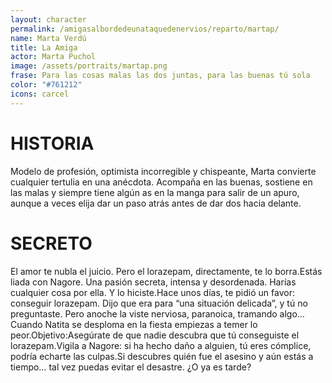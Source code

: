 ```yaml
---
layout: character
permalink: /amigasalbordedeunataquedenervios/reparto/martap/
name: Marta Verdú
title: La Amiga 
actor: Marta Puchol
image: /assets/portraits/martap.png
frase: Para las cosas malas las dos juntas, para las buenas tú sola
color: "#761212"
icons: carcel
---
```


# HISTORIA

Modelo de profesión, optimista incorregible y chispeante, Marta convierte cualquier tertulia en una anécdota. Acompaña en las buenas, sostiene en las malas y siempre tiene algún as en la manga para salir de un apuro, aunque a veces elija dar un paso atrás antes de dar dos hacia delante. 

# SECRETO

El amor te nubla el juicio. Pero el lorazepam, directamente, te lo borra.Estás liada con Nagore. Una pasión secreta, intensa y desordenada. Harías cualquier cosa por ella. Y lo hiciste.Hace unos días, te pidió un favor: conseguir lorazepam. Dijo que era para “una situación delicada”, y tú no preguntaste. Pero anoche la viste nerviosa, paranoica, tramando algo… Cuando Natita se desploma en la fiesta empiezas a temer lo peor.Objetivo:Asegúrate de que nadie descubra que tú conseguiste el lorazepam.Vigila a Nagore: si ha hecho daño a alguien, tú eres cómplice, podría echarte las culpas.Si descubres quién fue el asesino y aún estás a tiempo… tal vez puedas evitar el desastre. ¿O ya es tarde?
